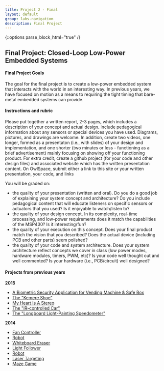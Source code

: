 ```yaml
---
title: Project 2 - Final
layout: default
group: labs-navigation
description: Final Project
---
```


{::options parse_block_html="true" /}

## Final Project: Closed-Loop Low-Power Embedded Systems

#### Final Project Goals
The goal for the final project is to create a low-power embedded system that interacts with the
world in an interesting way. In previous years, we have focused on motion as a means to
requiring the tight timing that bare-metal embedded systems can provide.

#### Instructions and rubric
Please put together a written report, 2-3 pages, which includes a description of your concept
and actual design. Include pedagogical information about any sensors or special devices you
have used. Diagrams, pictures, and drawings are welcome. In addition, create two videos, one
longer, formed as a presentaton (i.e., with slides) of your design and implementation, and one
shorter (two minutes or less - functioning as a brief advertisement) mainly focusing on showing
off your functioning product. For extra credit, create a github project (for your code and
other design files) and associated website which has the written presentation content. On
OwlSpace, submit either a link to this site or your written presentation, your code, and links

You will be graded on:
  + the quality of your presentation (written and oral). Do you do a good job of explaining
  your system concept and architecture? Do you include pedagogical content that will educate
  listeners on specific sensors or actuators that you used? Is it enjoyable to watch/listen to?
  + the quality of your design concept. In its complexity, real-time processing, and low-power
  requirements does it match the capabilities of the MSP430? Is it interesting/fun?
  + the quality of your execution on this concept. Does your final product match the vision
  that you described? Does the actual device (including PCB and other parts) seem polished?
  + the quality of your code and system architecture. Does your system architecture reflect
  concepts we cover in class (low power modes, hardware modules, timers, PWM, etc)? Is your
  code well thought out and well commented? Is your hardware (i.e., PCB/circuit) well designed?

#### Projects from previous years

**2015**

- [A Biometric Security Application for Vending Machine & Safe Box](http://zjelec.github.io/ELEC-327-Final-Project/)
- [The "Kemere Shoe"](http://va17.github.io/ELEC327-Final-Project/)
- [My Heart Is A Stereo](http://ryanlidesign.wix.com/portfolio#!designs/c1dru)  
- [The "IR-controlled Car"](http://xyh1.github.io/Rice_University_ELEC327_MSP430_IR-Motors/)
- [The "Longboard Light-Painting Speedometer"](http://ethanwhassat.github.io/LONGBOARD-LIGHT-PAINTING-SPEEDOMETER/)

**2014**

- [Fan Controller](https://www.youtube.com/watch?v=mhptsetAkEA)
- [Robot](https://www.youtube.com/watch?v=cXXAIJgqIdM)
- [Whiteboard Eraser](http://youtu.be/5l_BqY-AgVQ)
- [Light Follower](https://www.youtube.com/watch?v=1jrtxBQFj9A)
- [Robot](https://www.youtube.com/watch?v=pwvoO46o1E8)
- [Laser Targeting](https://www.youtube.com/watch?v=hBBP-9Gh-Sk)
- [Maze Game](https://www.youtube.com/watch?v=vogIEGx5ChQ)


